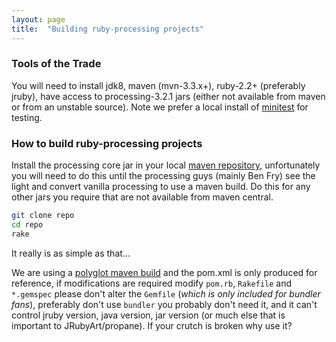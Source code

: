 ```yaml
---
layout: page
title:  "Building ruby-processing projects"
---
```

### Tools of the Trade ###

You will need to install jdk8, maven (mvn-3.3.x+), ruby-2.2+ (preferably jruby), have access to processing-3.2.1 jars (either not available from maven or from an unstable source).  Note we prefer a local install of [minitest][minitest] for testing.

### How to build ruby-processing projects ###
Install the processing core jar in your local [maven repository][local], unfortunately you will need to do this until the processing guys (mainly Ben Fry) see the light and convert vanilla processing to use a maven build. Do this for any other jars you require that are not available from maven central.

```bash
git clone repo
cd repo
rake
```
It really is as simple as that...

We are using a [polyglot maven build][polyglot] and the pom.xml is only produced for reference, if modifications are required modify `pom.rb`, `Rakefile` and `*.gemspec` please don't alter the `Gemfile` (_which is only included for bundler fans_), preferably don't use `bundler` you probably don't need it, and it can't control jruby version, java version, jar version (or much else that is important to JRubyArt/propane). If your crutch is broken why use it?

[local]:https://maven.apache.org/guides/mini/guide-3rd-party-jars-local.html
[polyglot]:https://github.com/takari/polyglot-maven
[minitest]:https://github.com/seattlerb/minitest

